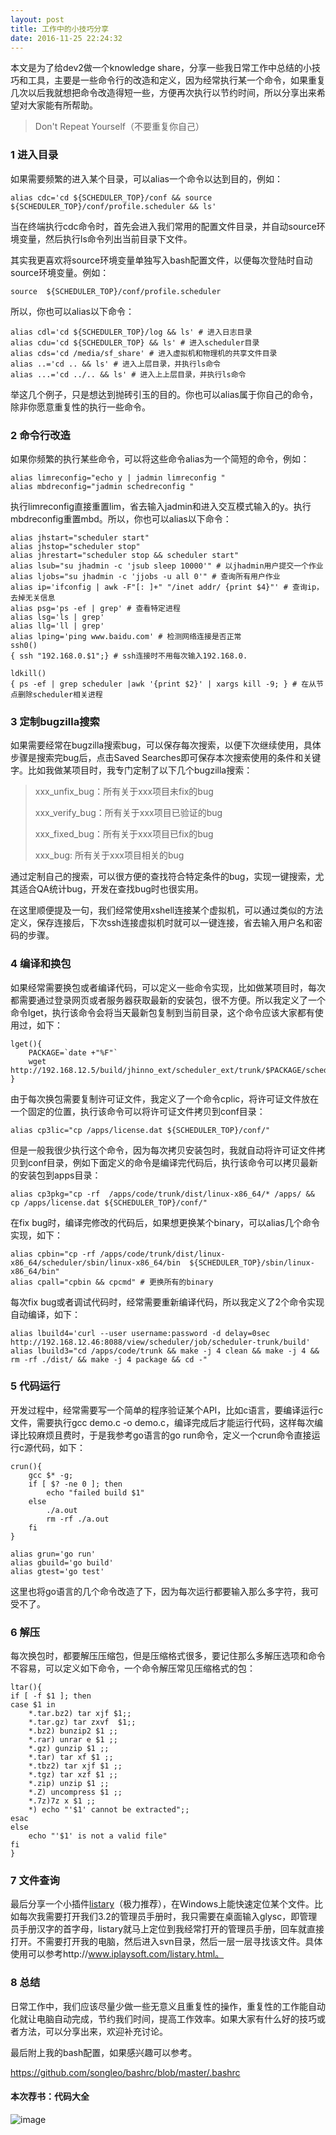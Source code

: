 ```yaml
---
layout: post
title: 工作中的小技巧分享
date: 2016-11-25 22:24:32
---
```


本文是为了给dev2做一个knowledge share，分享一些我日常工作中总结的小技巧和工具，主要是一些命令行的改造和定义，因为经常执行某一个命令，如果重复几次以后我就想把命令改造得短一些，方便再次执行以节约时间，所以分享出来希望对大家能有所帮助。

>Don't Repeat Yourself（不要重复你自己）

### 1 进入目录

如果需要频繁的进入某个目录，可以alias一个命令以达到目的，例如：

```
alias cdc='cd ${SCHEDULER_TOP}/conf && source ${SCHEDULER_TOP}/conf/profile.scheduler && ls'
```

当在终端执行cdc命令时，首先会进入我们常用的配置文件目录，并自动source环境变量，然后执行ls命令列出当前目录下文件。

其实我更喜欢将source环境变量单独写入bash配置文件，以便每次登陆时自动source环境变量。例如：

```
source  ${SCHEDULER_TOP}/conf/profile.scheduler
```

所以，你也可以alias以下命令：

```
alias cdl='cd ${SCHEDULER_TOP}/log && ls' # 进入日志目录
alias cdu='cd ${SCHEDULER_TOP} && ls' # 进入scheduler目录
alias cds='cd /media/sf_share' # 进入虚拟机和物理机的共享文件目录
alias ..='cd .. && ls' # 进入上层目录，并执行ls命令
alias ...='cd ../.. && ls' # 进入上上层目录，并执行ls命令
```

举这几个例子，只是想达到抛砖引玉的目的。你也可以alias属于你自己的命令，除非你愿意重复性的执行一些命令。

### 2 命令行改造

如果你频繁的执行某些命令，可以将这些命令alias为一个简短的命令，例如：

```
alias limreconfig="echo y | jadmin limreconfig "
alias mbdreconfig="jadmin schedreconfig "
```

执行limreconfig直接重置lim，省去输入jadmin和进入交互模式输入的y。执行mbdreconfig重置mbd。所以，你也可以alias以下命令：

```
alias jhstart="scheduler start"
alias jhstop="scheduler stop"
alias jhrestart="scheduler stop && scheduler start"
alias lsub="su jhadmin -c 'jsub sleep 10000'" # 以jhadmin用户提交一个作业
alias ljobs="su jhadmin -c 'jjobs -u all 0'" # 查询所有用户作业
alias ip='ifconfig | awk -F"[: ]+" "/inet addr/ {print $4}"' # 查询ip，去掉无关信息
alias psg='ps -ef | grep' # 查看特定进程
alias lsg='ls | grep'
alias llg='ll | grep'
alias lping='ping www.baidu.com' # 检测网络连接是否正常
ssh0()
{ ssh "192.168.0.$1";} # ssh连接时不用每次输入192.168.0.

ldkill()
{ ps -ef | grep scheduler |awk '{print $2}' | xargs kill -9; } # 在从节点删除scheduler相关进程
```

### 3 定制bugzilla搜索

如果需要经常在bugzilla搜索bug，可以保存每次搜索，以便下次继续使用，具体步骤是搜索完bug后，点击Saved Searches即可保存本次搜索使用的条件和关键字。比如我做某项目时，我专门定制了以下几个bugzilla搜索：

> xxx_unfix_bug：所有关于xxx项目未fix的bug
>
> xxx_verify_bug：所有关于xxx项目已验证的bug
>
> xxx_fixed_bug：所有关于xxx项目已fix的bug
>
> xxx_bug: 所有关于xxx项目相关的bug

通过定制自己的搜索，可以很方便的查找符合特定条件的bug，实现一键搜索，尤其适合QA统计bug，开发在查找bug时也很实用。

在这里顺便提及一句，我们经常使用xshell连接某个虚拟机，可以通过类似的方法定义，保存连接后，下次ssh连接虚拟机时就可以一键连接，省去输入用户名和密码的步骤。

### 4 编译和换包

如果经常需要换包或者编译代码，可以定义一些命令实现，比如做某项目时，每次都需要通过登录网页或者服务器获取最新的安装包，很不方便。所以我定义了一个命令lget，执行该命令会将当天最新包复制到当前目录，这个命令应该大家都有使用过，如下：

```
lget(){
    PACKAGE=`date +"%F"`
    wget http://192.168.12.5/build/jhinno_ext/scheduler_ext/trunk/$PACKAGE/scheduler.tar.gz
}
```

由于每次换包需要复制许可证文件，我定义了一个命令cplic，将许可证文件放在一个固定的位置，执行该命令可以将许可证文件拷贝到conf目录：

```
alias cp3lic="cp /apps/license.dat ${SCHEDULER_TOP}/conf/"
```

但是一般我很少执行这个命令，因为每次拷贝安装包时，我就自动将许可证文件拷贝到conf目录，例如下面定义的命令是编译完代码后，执行该命令可以拷贝最新的安装包到apps目录：

```
alias cp3pkg="cp -rf  /apps/code/trunk/dist/linux-x86_64/* /apps/ && cp /apps/license.dat ${SCHEDULER_TOP}/conf/"
```

在fix bug时，编译完修改的代码后，如果想更换某个binary，可以alias几个命令实现，如下：

```
alias cpbin="cp -rf /apps/code/trunk/dist/linux-x86_64/scheduler/sbin/linux-x86_64/bin  ${SCHEDULER_TOP}/sbin/linux-x86_64/bin"
alias cpall="cpbin && cpcmd" # 更换所有的binary
```

每次fix bug或者调试代码时，经常需要重新编译代码，所以我定义了2个命令实现自动编译，如下：

```
alias lbuild4='curl --user username:password -d delay=0sec http://192.168.12.46:8088/view/scheduler/job/scheduler-trunk/build'
alias lbuild3="cd /apps/code/trunk && make -j 4 clean && make -j 4 && rm -rf ./dist/ && make -j 4 package && cd -"
```

### 5 代码运行

开发过程中，经常需要写一个简单的程序验证某个API，比如c语言，要编译运行c文件，需要执行gcc demo.c -o demo.c，编译完成后才能运行代码，这样每次编译比较麻烦且费时，于是我参考go语言的go run命令，定义一个crun命令直接运行c源代码，如下：

```
crun(){
    gcc $* -g;
    if [ $? -ne 0 ]; then
        echo "failed build $1"
    else
        ./a.out
        rm -rf ./a.out
    fi
}

alias grun='go run'
alias gbuild='go build'
alias gtest='go test'
```

这里也将go语言的几个命令改造了下，因为每次运行都要输入那么多字符，我可受不了。

### 6 解压

每次换包时，都要解压压缩包，但是压缩格式很多，要记住那么多解压选项和命令不容易，可以定义如下命令，一个命令解压常见压缩格式的包：

```
ltar(){
if [ -f $1 ]; then
case $1 in
    *.tar.bz2) tar xjf $1;;
    *.tar.gz) tar zxvf  $1;;
    *.bz2) bunzip2 $1 ;;
    *.rar) unrar e $1 ;;
    *.gz) gunzip $1 ;;
    *.tar) tar xf $1 ;;
    *.tbz2) tar xjf $1 ;;
    *.tgz) tar xzf $1 ;;
    *.zip) unzip $1 ;;
    *.Z) uncompress $1 ;;
    *.7z)7z x $1 ;;
    *) echo "'$1' cannot be extracted";;
esac
else
    echo "'$1' is not a valid file"
fi
}
```

### 7 文件查询

最后分享一个小插件[listary](http://www.listary.com/)（极力推荐），在Windows上能快速定位某个文件。比如每次我需要打开我们3.2的管理员手册时，我只需要在桌面输入glysc，即管理员手册汉字的首字母，listary就马上定位到我经常打开的管理员手册，回车就直接打开。不需要打开我的电脑，然后进入svn目录，然后一层一层寻找该文件。具体使用可以参考http://www.iplaysoft.com/listary.html。

### 8 总结

日常工作中，我们应该尽量少做一些无意义且重复性的操作，重复性的工作能自动化就让电脑自动完成，节约我们时间，提高工作效率。如果大家有什么好的技巧或者方法，可以分享出来，欢迎补充讨论。

最后附上我的bash配置，如果感兴趣可以参考。

https://github.com/songleo/bashrc/blob/master/.bashrc

#### 本次荐书：代码大全

![image](https://img10.360buyimg.com/n1/s200x200_15093/2a690799-c814-4784-9027-b21e688415ff.jpg)

